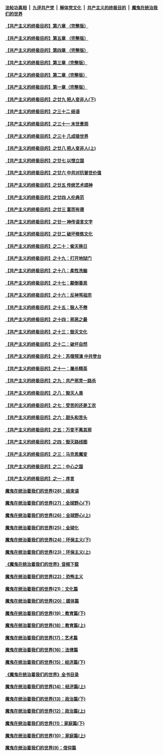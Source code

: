 ####  [法轮功真相](../../../../basic/blob/master/README.md?t=07100102) &nbsp;|&nbsp; [九评共产党](../../../../9ping.md/blob/master/README.md?t=07100102) &nbsp;|&nbsp; [解体党文化](../../../../jtdwh.md/blob/master/README.md?t=07100102)  &nbsp;|&nbsp; [共产主义的终极目的](../../../../gczydzjmd.md/blob/master/README.md?t=07100102) &nbsp;|&nbsp; [魔鬼在统治我们的世界](../../../../mgztzwmdsj.md/blob/master/README.md?t=07100102) 

#### [【共产主义的终极目的】第六章 （完整版）](../pages/nsc422/n11428913.md?t=07100102) 

#### [【共产主义的终极目的】第五章 （完整版）](../pages/nsc422/n11428912.md?t=07100102) 

#### [【共产主义的终极目的】第四章 （完整版）](../pages/nsc422/n11428907.md?t=07100102) 

#### [【共产主义的终极目的】第三章（完整版）](../pages/nsc422/n11428848.md?t=07100102) 

#### [【共产主义的终极目的】第二章（完整版）](../pages/nsc422/n11428831.md?t=07100102) 

#### [【共产主义的终极目的】第一章（完整版）](../pages/nsc422/n11417651.md?t=07100102) 

#### [【共产主义的终极目的】之廿九 把人变非人(下)](../pages/nsc422/n11344140.md?t=07100102) 

#### [【共产主义的终极目的】之三十二 结语](../pages/nsc422/n11360535.md?t=07100102) 

#### [【共产主义的终极目的】之三十一 末世景观](../pages/nsc422/n11351129.md?t=07100102) 

#### [【共产主义的终极目的】之三十 几成狼世界](../pages/nsc422/n11348280.md?t=07100102) 

#### [【共产主义的终极目的】之廿八 把人变非人(上)](../pages/nsc422/n11340492.md?t=07100102) 

#### [【共产主义的终极目的】之廿七 以恨立国](../pages/nsc422/n11336944.md?t=07100102) 

#### [【共产主义的终极目的】之廿六 中共对抗普世价值](../pages/nsc422/n11324785.md?t=07100102) 

#### [【共产主义的终极目的】之廿五 传统艺术颂神](../pages/nsc422/n11296396.md?t=07100102) 

#### [【共产主义的终极目的】之廿四 人伦典范](../pages/nsc422/n11296397.md?t=07100102) 

#### [【共产主义的终极目的】之廿三 富而有德](../pages/nsc422/n11283598.md?t=07100102) 

#### [【共产主义的终极目的】之廿一 神传语言文字](../pages/nsc422/n11263265.md?t=07100102) 

#### [【共产主义的终极目的】之廿二 破坏修炼文化](../pages/nsc422/n11245728.md?t=07100102) 

#### [【共产主义的终极目的】之二十：偷天换日](../pages/nsc422/n11238846.md?t=07100102) 

#### [【共产主义的终极目的】之十九：打开地狱门](../pages/nsc422/n11206376.md?t=07100102) 

#### [【共产主义的终极目的】之十八：柔性洗脑](../pages/nsc422/n11199994.md?t=07100102) 

#### [【共产主义的终极目的】之十七：颠倒善恶](../pages/nsc422/n11179782.md?t=07100102) 

#### [【共产主义的终极目的】之十六：反神骂祖宗](../pages/nsc422/n11166798.md?t=07100102) 

#### [【共产主义的终极目的】之十五：毁人不倦](../pages/nsc422/n11166792.md?t=07100102) 

#### [【共产主义的终极目的】之十四：邪恶之最](../pages/nsc422/n11150249.md?t=07100102) 

#### [【共产主义的终极目的】之十三：毁灭文化](../pages/nsc422/n11135227.md?t=07100102) 

#### [【共产主义的终极目的】之十二：破坏自然](../pages/nsc422/n11135214.md?t=07100102) 

#### [【共产主义的终极目的】之十：苏俄预演 中共登台](../pages/nsc422/n11118424.md?t=07100102) 

#### [【共产主义的终极目的】之十一：屠杀精英](../pages/nsc422/n11118442.md?t=07100102) 

#### [【共产主义的终极目的】之九：共产邪灵一路杀](../pages/nsc422/n11114139.md?t=07100102) 

#### [【共产主义的终极目的】之八：毁灭人类](../pages/nsc422/n11108503.md?t=07100102) 

#### [【共产主义的终极目的】之七：受苦的还是工农](../pages/nsc422/n11101809.md?t=07100102) 

#### [【共产主义的终极目的】之六：甜头和苦头](../pages/nsc422/n11096971.md?t=07100102) 

#### [【共产主义的终极目的】之五：万变不离其邪](../pages/nsc422/n11091285.md?t=07100102) 

#### [【共产主义的终极目的】之四：毁灭路线图](../pages/nsc422/n11086284.md?t=07100102) 

#### [【共产主义的终极目的】之三：马克思魔变](../pages/nsc422/n11061941.md?t=07100102) 

#### [【共产主义的终极目的】之二：中心之国](../pages/nsc422/n11047728.md?t=07100102) 

#### [【共产主义的终极目的】之一：序言](../pages/nsc422/n11086077.md?t=07100102) 

#### [魔鬼在统治着我们的世界(28)：结束语](../pages/nsc422/n10936246.md?t=07100102) 

#### [魔鬼在统治着我们的世界(27)：全球野心(下)](../pages/nsc422/n10928319.md?t=07100102) 

#### [魔鬼在统治着我们的世界(26)：全球野心(上)](../pages/nsc422/n10900318.md?t=07100102) 

#### [魔鬼在统治着我们的世界(25)：全球化](../pages/nsc422/n10788205.md?t=07100102) 

#### [魔鬼在统治着我们的世界(24)：环保主义(下)](../pages/nsc422/n10695307.md?t=07100102) 

#### [魔鬼在统治着我们的世界(23)：环保主义(上)](../pages/nsc422/n10688613.md?t=07100102) 

#### [《魔鬼在统治着我们的世界》音频下载](../pages/nsc422/n10635553.md?t=07100102) 

#### [魔鬼在统治着我们的世界(22)：恐怖主义](../pages/nsc422/n10614727.md?t=07100102) 

#### [魔鬼在统治着我们的世界(21)：文化篇](../pages/nsc422/n10597706.md?t=07100102) 

#### [魔鬼在统治着我们的世界(20)：媒体篇](../pages/nsc422/n10586579.md?t=07100102) 

#### [魔鬼在统治着我们的世界(19)：教育篇(下)](../pages/nsc422/n10564808.md?t=07100102) 

#### [魔鬼在统治着我们的世界(18)：教育篇(上)](../pages/nsc422/n10526970.md?t=07100102) 

#### [魔鬼在统治着我们的世界(17)：艺术篇](../pages/nsc422/n10499093.md?t=07100102) 

#### [魔鬼在统治着我们的世界(16)：法律篇](../pages/nsc422/n10485969.md?t=07100102) 

#### [魔鬼在统治着我们的世界(15)：经济篇(下)](../pages/nsc422/n10469975.md?t=07100102) 

#### [《魔鬼在统治着我们的世界》全书目录](../pages/nsc422/n10464261.md?t=07100102) 

#### [魔鬼在统治着我们的世界(14)：经济篇(上)](../pages/nsc422/n10457370.md?t=07100102) 

#### [魔鬼在统治着我们的世界(13)：政治篇(下)](../pages/nsc422/n10448270.md?t=07100102) 

#### [魔鬼在统治着我们的世界(12)：政治篇(上)](../pages/nsc422/n10444576.md?t=07100102) 

#### [魔鬼在统治着我们的世界(11)：家庭篇(下)](../pages/nsc422/n10440961.md?t=07100102) 

#### [魔鬼在统治着我们的世界(10)：家庭篇(上)](../pages/nsc422/n10435448.md?t=07100102) 

#### [魔鬼在统治着我们的世界(9)：信仰篇](../pages/nsc422/n10432159.md?t=07100102) 

